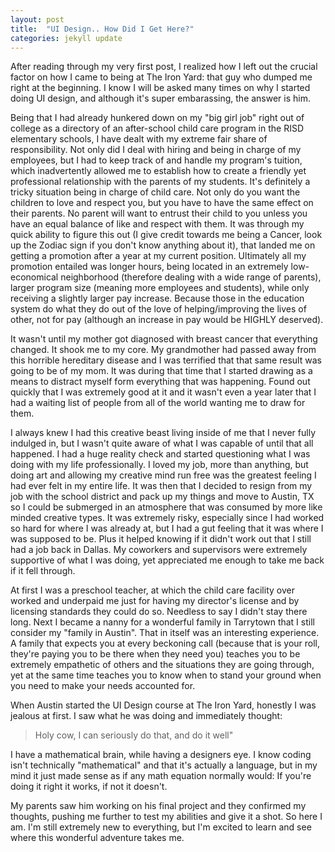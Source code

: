 ```yaml
---
layout: post
title:  "UI Design.. How Did I Get Here?"
categories: jekyll update
---
```


After reading through my very first post, I realized how I left out the crucial factor on how I came to being at The Iron Yard: that guy who dumped me right at the beginning. I know I will be asked many times on why I started doing UI design, and although it's super embarassing, the answer is him.

Being that I had already hunkered down on my "big girl job" right out of college as a directory of an after-school child care program in the RISD elementary schools, I have dealt with my extreme fair share of responsibility. Not only did I deal with hiring and being in charge of my employees, but I had to keep track of and handle my program's tuition, which inadvertently allowed me to establish how to create a friendly yet professional relationship with the parents of my students. It's definitely a tricky situation being in charge of child care. Not only do you want the children to love and respect you, but you have to have the same effect on their parents. No parent will want to entrust their child to you unless you have an equal balance of like and respect with them. It was through my quick ability to figure this out (I give credit towards me being a Cancer, look up the Zodiac sign if you don't know anything about it), that landed me on getting a promotion after a year at my current position. Ultimately all my promotion entailed was longer hours, being located in an extremely low-economical neighborhood (therefore dealing with a wide range of parents), larger program size (meaning more employees and students), while only receiving a slightly larger pay increase. Because those in the education system do what they do out of the love of helping/improving the lives of other, not for pay (although an increase in pay would be HIGHLY deserved).

It wasn't until my mother got diagnosed with breast cancer that everything changed. It shook me to my core. My grandmother had passed away from this horrible hereditary disease and I was terrified that that same result was going to be of my mom. It was during that time that I started drawing as a means to distract myself form everything that was happening. Found out quickly that I was extremely good at it and it wasn't even a year later that I had a waiting list of people from all of the world wanting me to draw for them. 

I always knew I had this creative beast living inside of me that I never fully indulged in, but I wasn't quite aware of what I was capable of until that all happened. I had a huge reality check and started questioning what I was doing with my life professionally. I loved my job, more than anything, but doing art and allowing my creative mind run free was the greatest feeling I had ever felt in my entire life. It was then that I decided to resign from my job with the school district and pack up my things and move to Austin, TX so I could be submerged in an atmosphere that was consumed by more like minded creative types. It was extremely risky, especially since I had worked so hard for where I was already at, but I had a gut feeling that it was where I was supposed to be. Plus it helped knowing if it didn't work out that I still had a job back in Dallas. My coworkers and supervisors were extremely supportive of what I was doing, yet appreciated me enough to take me back if it fell through.

At first I was a preschool teacher, at which the child care facility over worked and underpaid me just for having my director's license and by licensing standards they could do so. Needless to say I didn't stay there long. Next I became a nanny for a wonderful family in Tarrytown that I still consider my "family in Austin". That in itself was an interesting experience. A family that expects you at every beckoning call (because that is your roll, they're paying you to be there when they need you) teaches you to be extremely empathetic of others and the situations they are going through, yet at the same time teaches you to know when to stand your ground when you need to make your needs accounted for. 

When Austin started the UI Design course at The Iron Yard, honestly I was jealous at first. I saw what he was doing and immediately thought:

>Holy cow, I can seriously do that, and do it well"

I have a mathematical brain, while having a designers eye. I know coding isn't technically "mathematical" and that it's actually a language, but in my mind it just made sense as if any math equation normally would: If you're doing it right it works, if not it doesn't. 

My parents saw him working on his final project and they confirmed my thoughts, pushing me further to test my abilities and give it a shot. So here I am. I'm still extremely new to everything, but I'm excited to learn and see where this wonderful adventure takes me. 